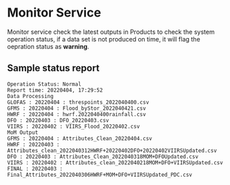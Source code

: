 # Monitor Service
Monitor service check the latest outputs in Products to check the system operation status, if a data set is not produced on time, it will flag the oepration status as **warning**.  

## Sample status report
```
Operation Status: Normal
Report time: 20220404, 17:29:52
Data Processing
GLOFAS : 20220404 : threspoints_2022040400.csv
GFMS : 20220404 : Flood_byStor_2022040421.csv
HWRF : 20220404 : hwrf.2022040400rainfall.csv
DFO : 20220403 : DFO_20220403.csv
VIIRS : 20220402 : VIIRS_Flood_20220402.csv
MoM Output
GFMS : 20220404 : Attributes_Clean_20220404.csv
HWRF : 20220403 : Attributes_clean_2022040312HWRF+20220402DFO+20220402VIIRSUpdated.csv
DFO : 20220403 : Attributes_Clean_2022040318MOM+DFOUpdated.csv
VIIRS : 20220402 : Attributes_clean_2022040218MOM+DFO+VIIRSUpdated.csv
FINAL : 20220403 : Final_Attributes_2022040306HWRF+MOM+DFO+VIIRSUpdated_PDC.csv
```
